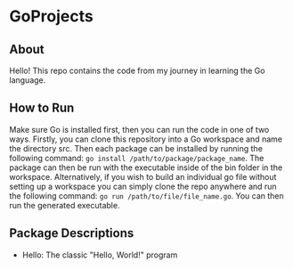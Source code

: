 # GoProjects

## About
Hello! This repo contains the code from my journey in learning the Go language. 

## How to Run
Make sure Go is installed first, then you can run the code in one of two ways. Firstly, you can clone this
repository into a Go workspace and name the directory src. Then each package can be installed by running
the following command: `go install /path/to/package/package_name`. The package can then be run with the
executable inside of the bin folder in the workspace. Alternatively, if you wish to build an individual
go file without setting up a workspace you can simply clone the repo anywhere and run the following 
command: `go run /path/to/file/file_name.go`. You can then run the generated executable.

## Package Descriptions

* Hello: The classic "Hello, World!" program
